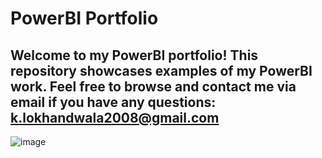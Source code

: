 # PowerBI Portfolio

## Welcome to my PowerBI portfolio! This repository showcases examples of my PowerBI work. Feel free to browse and contact me via email if you have any questions: k.lokhandwala2008@gmail.com

![image](https://github.com/user-attachments/assets/1f64b76a-90cc-4396-a0b6-22c6905443b7)
